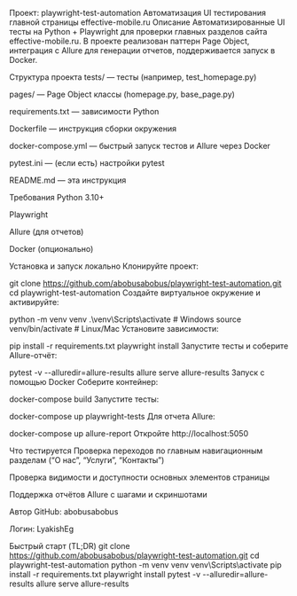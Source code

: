 Проект: playwright-test-automation
Автоматизация UI тестирования главной страницы effective-mobile.ru
Описание
Автоматизированные UI тесты на Python + Playwright для проверки главных разделов сайта effective-mobile.ru. В проекте реализован паттерн Page Object, интеграция с Allure для генерации отчетов, поддерживается запуск в Docker.

Структура проекта
tests/ — тесты (например, test_homepage.py)

pages/ — Page Object классы (homepage.py, base_page.py)

requirements.txt — зависимости Python

Dockerfile — инструкция сборки окружения

docker-compose.yml — быстрый запуск тестов и Allure через Docker

pytest.ini — (если есть) настройки pytest

README.md — эта инструкция

Требования
Python 3.10+

Playwright

Allure (для отчетов)

Docker (опционально)

Установка и запуск локально
Клонируйте проект:

git clone https://github.com/abobusabobus/playwright-test-automation.git
cd playwright-test-automation
Cоздайте виртуальное окружение и активируйте:

python -m venv venv
.\venv\Scripts\activate         # Windows
source venv/bin/activate        # Linux/Mac
Установите зависимости:

pip install -r requirements.txt
playwright install
Запустите тесты и соберите Allure-отчёт:

pytest -v --alluredir=allure-results
allure serve allure-results
Запуск с помощью Docker
Соберите контейнер:

docker-compose build
Запустите тесты:

docker-compose up playwright-tests
Для отчета Allure:

docker-compose up allure-report
Откройте http://localhost:5050

Что тестируется
Проверка переходов по главным навигационным разделам (“О нас”, “Услуги”, “Контакты”)

Проверка видимости и доступности основных элементов страницы

Поддержка отчётов Allure с шагами и скриншотами

Автор
GitHub: abobusabobus

Логин: LyakishEg

Быстрый старт (TL;DR)
git clone https://github.com/abobusabobus/playwright-test-automation.git
cd playwright-test-automation
python -m venv venv
venv\Scripts\activate
pip install -r requirements.txt
playwright install
pytest -v --alluredir=allure-results
allure serve allure-results
